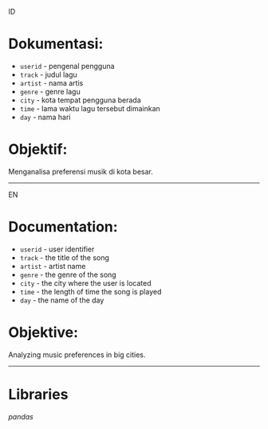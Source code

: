 ID
# Dokumentasi:
- `userid` - pengenal pengguna
- `track` - judul lagu
- `artist` - nama artis
- `genre` - genre lagu
- `city` - kota tempat pengguna berada
- `time` - lama waktu lagu tersebut dimainkan
- `day` - nama hari

# Objektif:
Menganalisa preferensi musik di kota besar.

-----------------------------------------------
EN
# Documentation:
- `userid` - user identifier
- `track` - the title of the song
- `artist` - artist name
- `genre` - the genre of the song
- `city` - the city where the user is located
- `time` - the length of time the song is played
- `day` - the name of the day

# Objektive:
Analyzing music preferences in big cities.

-----------------------------------------------

# Libraries
*pandas*
